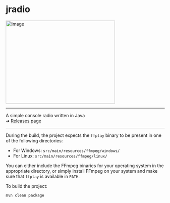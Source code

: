 # jradio


<img width="346" height="263" alt="image" src="https://github.com/user-attachments/assets/7c360292-5064-49c3-96b0-9bda9ef7160b" />

---

A simple console radio written in Java  
➔ [Releases page](https://github.com/fnvm/jradio/releases)

---

During the build, the project expects the `ffplay` binary to be present in one of the following directories:

- For Windows: `src/main/resources/ffmpeg/windows/`
- For Linux: `src/main/resources/ffmpeg/linux/`

You can either include the FFmpeg binaries for your operating system in the appropriate directory, or simply install FFmpeg on your system and make sure that `ffplay` is available in `PATH`.


To build the project:

```bash
mvn clean package
```

